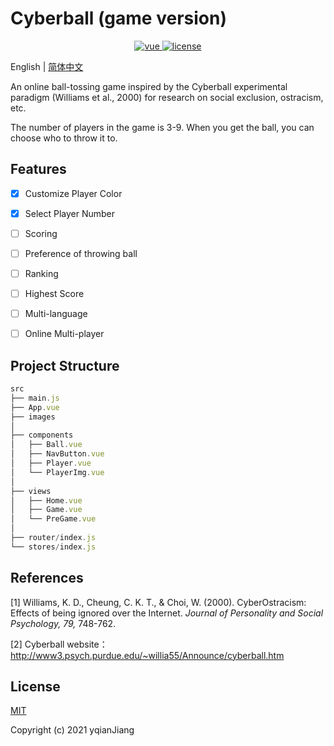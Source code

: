 # Cyberball (game version)

<p align="center">
  <a href="https://github.com/vuejs/vue">
    <img src="https://img.shields.io/badge/vue-3.1.1-brightgreen.svg" alt="vue">
  </a>
  <a href="https://github.com/yqianjiang/CyberBall/blob/main/LICENSE">
    <img src="https://img.shields.io/github/license/mashape/apistatus.svg" alt="license">
  </a>
</p>

English | [简体中文](./README_zh.md)



An online ball-tossing game inspired by the Cyberball experimental paradigm (Williams et al., 2000) for research on social exclusion, ostracism, etc.

The number of players in the game is 3-9. When you get the ball, you can choose who to throw it to.



## Features

- [x] Customize Player Color
- [x] Select Player Number
- [ ] Scoring
- [ ] Preference of throwing ball
- [ ] Ranking
- [ ] Highest Score
- [ ] Multi-language
- [ ] Online Multi-player



## Project Structure

```js
src
├── main.js                    
├── App.vue                    
├── images                     
│
├── components                 
│   ├── Ball.vue               
│   ├── NavButton.vue          
│   ├── Player.vue     				 
│   └── PlayerImg.vue  				 
│
├── views                      
│   ├── Home.vue               
│   ├── Game.vue               
│   └── PreGame.vue
│
├── router/index.js            
└── stores/index.js             
```



## References

[1] Williams, K. D., Cheung, C. K. T., & Choi, W. (2000). CyberOstracism: Effects of being ignored over the Internet. *Journal of Personality and Social Psychology, 79,* 748-762.

[2] Cyberball website：http://www3.psych.purdue.edu/~willia55/Announce/cyberball.htm



## License

[MIT](https://github.com/yqianjiang/CyberBall/blob/main/LICENSE)

Copyright (c) 2021 yqianJiang